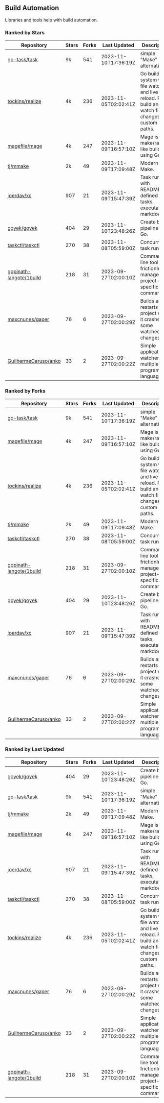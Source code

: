 ## Build Automation

Libraries and tools help with build automation.

### Ranked by Stars

| Repository | Stars | Forks | Last Updated | Description | 
|------------|-------|-------|--------------|-------------|
| [go-task/task](https://github.com/go-task/task) | 9k | 541 | 2023-11-10T17:36:19Z |  simple "Make" alternative. |
| [tockins/realize](https://github.com/tockins/realize) | 4k | 236 | 2023-11-05T02:02:41Z |  Go build a system with file watchers and live to reload. Run, build and watch file changes with custom paths. |
| [magefile/mage](https://github.com/magefile/mage) | 4k | 247 | 2023-11-09T16:57:10Z |  Mage is a make/rake-like build tool using Go. |
| [tj/mmake](https://github.com/tj/mmake) | 2k | 49 | 2023-11-09T17:09:48Z |  Modern Make. |
| [joerdav/xc](https://github.com/joerdav/xc) | 907 | 21 | 2023-11-09T15:47:39Z |  Task runner with README.md defined tasks, executable markdown. |
| [goyek/goyek](https://github.com/goyek/goyek) | 404 | 29 | 2023-11-10T23:48:26Z |  Create build pipelines in Go. |
| [taskctl/taskctl](https://github.com/taskctl/taskctl) | 270 | 38 | 2023-11-08T05:59:00Z |  Concurrent task runner. |
| [gopinath-langote/1build](https://github.com/gopinath-langote/1build) | 218 | 31 | 2023-09-27T02:00:10Z |  Command line tool to frictionlessly manage project-specific commands. |
| [maxcnunes/gaper](https://github.com/maxcnunes/gaper) | 76 | 6 | 2023-09-27T02:00:29Z |  Builds and restarts a Go project when it crashes or some watched file changes. |
| [GuilhermeCaruso/anko](https://github.com/GuilhermeCaruso/anko) | 33 | 2 | 2023-09-27T02:00:22Z |  Simple application watcher for multiple programming languages. |

### Ranked by Forks

| Repository | Stars | Forks | Last Updated | Description | 
|------------|-------|-------|--------------|-------------|
| [go-task/task](https://github.com/go-task/task) | 9k | 541 | 2023-11-10T17:36:19Z |  simple "Make" alternative. |
| [magefile/mage](https://github.com/magefile/mage) | 4k | 247 | 2023-11-09T16:57:10Z |  Mage is a make/rake-like build tool using Go. |
| [tockins/realize](https://github.com/tockins/realize) | 4k | 236 | 2023-11-05T02:02:41Z |  Go build a system with file watchers and live to reload. Run, build and watch file changes with custom paths. |
| [tj/mmake](https://github.com/tj/mmake) | 2k | 49 | 2023-11-09T17:09:48Z |  Modern Make. |
| [taskctl/taskctl](https://github.com/taskctl/taskctl) | 270 | 38 | 2023-11-08T05:59:00Z |  Concurrent task runner. |
| [gopinath-langote/1build](https://github.com/gopinath-langote/1build) | 218 | 31 | 2023-09-27T02:00:10Z |  Command line tool to frictionlessly manage project-specific commands. |
| [goyek/goyek](https://github.com/goyek/goyek) | 404 | 29 | 2023-11-10T23:48:26Z |  Create build pipelines in Go. |
| [joerdav/xc](https://github.com/joerdav/xc) | 907 | 21 | 2023-11-09T15:47:39Z |  Task runner with README.md defined tasks, executable markdown. |
| [maxcnunes/gaper](https://github.com/maxcnunes/gaper) | 76 | 6 | 2023-09-27T02:00:29Z |  Builds and restarts a Go project when it crashes or some watched file changes. |
| [GuilhermeCaruso/anko](https://github.com/GuilhermeCaruso/anko) | 33 | 2 | 2023-09-27T02:00:22Z |  Simple application watcher for multiple programming languages. |

### Ranked by Last Updated

| Repository | Stars | Forks | Last Updated | Description | 
|------------|-------|-------|--------------|-------------|
| [goyek/goyek](https://github.com/goyek/goyek) | 404 | 29 | 2023-11-10T23:48:26Z |  Create build pipelines in Go. |
| [go-task/task](https://github.com/go-task/task) | 9k | 541 | 2023-11-10T17:36:19Z |  simple "Make" alternative. |
| [tj/mmake](https://github.com/tj/mmake) | 2k | 49 | 2023-11-09T17:09:48Z |  Modern Make. |
| [magefile/mage](https://github.com/magefile/mage) | 4k | 247 | 2023-11-09T16:57:10Z |  Mage is a make/rake-like build tool using Go. |
| [joerdav/xc](https://github.com/joerdav/xc) | 907 | 21 | 2023-11-09T15:47:39Z |  Task runner with README.md defined tasks, executable markdown. |
| [taskctl/taskctl](https://github.com/taskctl/taskctl) | 270 | 38 | 2023-11-08T05:59:00Z |  Concurrent task runner. |
| [tockins/realize](https://github.com/tockins/realize) | 4k | 236 | 2023-11-05T02:02:41Z |  Go build a system with file watchers and live to reload. Run, build and watch file changes with custom paths. |
| [maxcnunes/gaper](https://github.com/maxcnunes/gaper) | 76 | 6 | 2023-09-27T02:00:29Z |  Builds and restarts a Go project when it crashes or some watched file changes. |
| [GuilhermeCaruso/anko](https://github.com/GuilhermeCaruso/anko) | 33 | 2 | 2023-09-27T02:00:22Z |  Simple application watcher for multiple programming languages. |
| [gopinath-langote/1build](https://github.com/gopinath-langote/1build) | 218 | 31 | 2023-09-27T02:00:10Z |  Command line tool to frictionlessly manage project-specific commands. |

